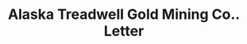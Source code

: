 ---
doi: 10.7916/D8DB9CVC
date_other: '1906'
date_other_textual: '1906'
form: correspondence
genre:
- Letters (correspondence)
name:
- Alaska Treadwell Gold Mining Co.
object_in_context_url: https://biggert.cul.columbia.edu/items/view/ave_biggert_00001
subject_hierarchical_geographic:
- Treadwell, Alaska, United States
subject_name:
- Alaska Treadwell Gold Mining Co.
title: Alaska Treadwell Gold Mining Co.. Letter
sort_title: Alaska Treadwell Gold Mining Co.. Letter
call_number: ave_biggert_00001
coordinates:
- 58.2706,-134.3794
pid: ave_biggert_00001
identifiers: ave_biggert_00001
canvas_id: ldpd:395276
permalink: "/items/ave_biggert_00001/"
layout: iiif-image-page
---